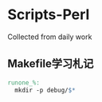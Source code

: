# Scripts-Perl
Collected from daily work



## Makefile学习札记

```makefile
runone_%:
  mkdir -p debug/$*
```
